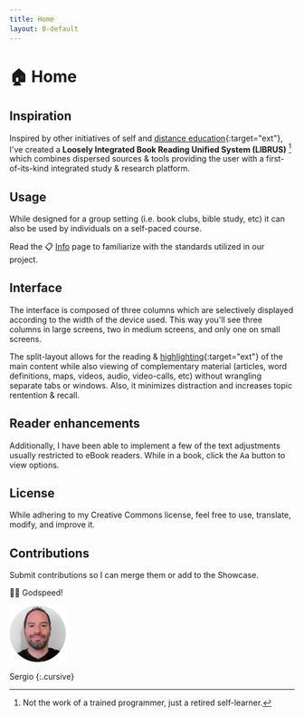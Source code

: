 ```yaml
---
title: Home
layout: 0-default
---
```


# <span class="emoji">🏠</span> Home

## Inspiration

Inspired by other initiatives of self and [distance education](https://en.m.wikipedia.org/wiki/Distance_education){:target="ext"}, I've created a **Loosely Integrated Book Reading Unified System (LIBRUS)** [^0] which combines dispersed sources & tools providing the user with a first-of-its-kind integrated study & research platform. 

## Usage

While designed for a group setting (i.e. book clubs, bible study, etc) it can also be used by individuals on a self-paced course.

Read the <span class="emoji">📋</span> [Info](../pages/2-info.html) page to familiarize with the standards utilized in our project.

## Interface

The interface is composed of three columns which are selectively displayed according to the width of the device used. This way you'll see three columns in large screens, two in medium screens, and only one on small screens.

The split-layout allows for the reading & [highlighting](https://web.hypothes.is/everyone/){:target="ext"} of the main content while also viewing of complementary material (articles, word definitions, maps, videos, audio, video-calls, etc) without wrangling separate tabs or windows. Also, it minimizes distraction and increases topic rentention & recall.

## Reader enhancements

Additionally, I have been able to implement a few of the text adjustments usually restricted to eBook readers. While in a book, click the <kbd>Aa</kbd> button to view options.

## License

While adhering to my Creative Commons license, feel free to use, translate, modify, and improve it.

## Contributions

Submit contributions so I can merge them or add to the Showcase.

<span class="emoji">🙏🏼</span> Godspeed!  

<img src="../assets/images/me-dec-2023.jpg" width="100" height="100" alt="bitmoji de sergio" style="all: unset; background-color: transparent;  width: 100px; overflow:clip !important">

Sergio
{:.cursive}

[^0]: Not the work of a trained programmer, just a retired self-learner.

